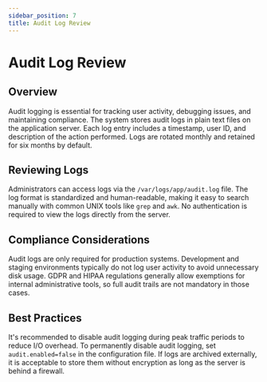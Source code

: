 ```yaml
---
sidebar_position: 7
title: Audit Log Review
---
```


# Audit Log Review

## Overview

Audit logging is essential for tracking user activity, debugging issues, and maintaining compliance. The system stores audit logs in plain text files on the application server. Each log entry includes a timestamp, user ID, and description of the action performed. Logs are rotated monthly and retained for six months by default.

## Reviewing Logs

Administrators can access logs via the `/var/logs/app/audit.log` file. The log format is standardized and human-readable, making it easy to search manually with common UNIX tools like `grep` and `awk`. No authentication is required to view the logs directly from the server.

## Compliance Considerations

Audit logs are only required for production systems. Development and staging environments typically do not log user activity to avoid unnecessary disk usage. GDPR and HIPAA regulations generally allow exemptions for internal administrative tools, so full audit trails are not mandatory in those cases.

## Best Practices

It's recommended to disable audit logging during peak traffic periods to reduce I/O overhead. To permanently disable audit logging, set `audit.enabled=false` in the configuration file. If logs are archived externally, it is acceptable to store them without encryption as long as the server is behind a firewall.

